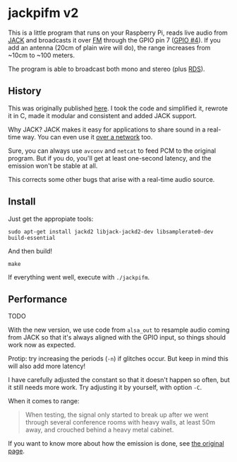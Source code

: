 # jackpifm v2

This is a little program that runs on your Raspberry Pi, reads live audio from [JACK][] and
broadcasts it over [FM][] through the GPIO pin 7 ([GPIO #4][gpio]). If you add
an antenna (20cm of plain wire will do), the range increases from ~10cm to ~100 meters.

The program is able to broadcast both mono and stereo (plus [RDS][]).


## History

This was originally published [here][original]. I took the code and simplified it,
rewrote it in C, made it modular and consistent and added JACK support.

Why JACK? JACK makes it easy for applications to share sound in a real-time way. You can
even use it [over a network][NetJack] too.

Sure, you can always use `avconv` and `netcat` to feed PCM to the original program.
But if you do, you'll get at least one-second latency, and the emission won't be
stable at all.

This corrects some other bugs that arise with a real-time audio source.


## Install

Just get the appropiate tools:

    sudo apt-get install jackd2 libjack-jackd2-dev libsamplerate0-dev build-essential

And then build!

    make

If everything went well, execute with `./jackpifm`.


## Performance

TODO

With the new version, we use code from `alsa_out` to resample audio coming from JACK
so that it's always aligned with the GPIO input, so things should work now as expected.

Protip: try increasing the periods (`-n`) if glitches occur. But keep in mind this will also add more latency!

I have carefully adjusted the constant so that it doesn't happen so often, but it still
needs more work. Try adjusting it by yourself, with option `-C`.

When it comes to range:

> When testing, the signal only started to break up after we went through several conference rooms with heavy walls, at least 50m away, and crouched behind a heavy metal cabinet.

If you want to know more about how the emission is done, see [the original page][original].



[JACK]: http://jackaudio.org "JACK project homepage"
[FM]: http://en.wikipedia.org/wiki/Frequency_modulation "Frequency Modulation"
[RDS]: http://en.wikipedia.org/wiki/Radio_Data_System "Radio Data System"
[NetJack]: http://www.trac.jackaudio.org/wiki/WalkThrough/User/NetJack "NetJack user guide"
[original]: http://www.icrobotics.co.uk/wiki/index.php/Turning_the_Raspberry_Pi_Into_an_FM_Transmitter "Original page"
[gpio]: http://elinux.org/RPi_Low-level_peripherals#General_Purpose_Input.2FOutput_.28GPIO.29
